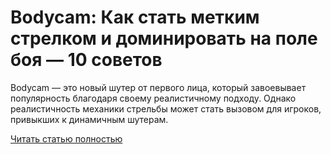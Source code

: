# Bodycam: Как стать метким стрелком и доминировать на поле боя — 10 советов



Bodycam — это новый шутер от первого лица, который завоевывает популярность благодаря своему реалистичному подходу. Однако реалистичность механики стрельбы может стать вызовом для игроков, привыкших к динамичным шутерам.

[Читать статью полностью](https://xyberbara.com/gaming/bodycam-kak-stat-metkim-strelkom-i-dominirovat-na-pole-boya-video/)
